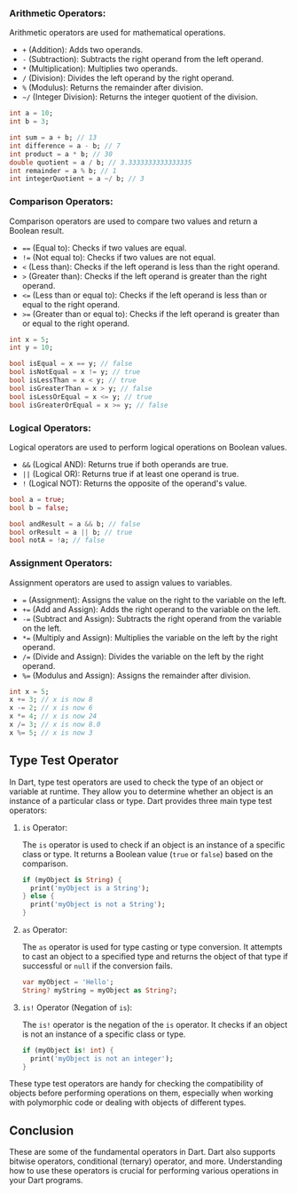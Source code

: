 ### Arithmetic Operators:

Arithmetic operators are used for mathematical operations.

- `+` (Addition): Adds two operands.
- `-` (Subtraction): Subtracts the right operand from the left operand.
- `*` (Multiplication): Multiplies two operands.
- `/` (Division): Divides the left operand by the right operand.
- `%` (Modulus): Returns the remainder after division.
- `~/` (Integer Division): Returns the integer quotient of the division.

```dart
int a = 10;
int b = 3;

int sum = a + b; // 13
int difference = a - b; // 7
int product = a * b; // 30
double quotient = a / b; // 3.3333333333333335
int remainder = a % b; // 1
int integerQuotient = a ~/ b; // 3
```

### Comparison Operators:

Comparison operators are used to compare two values and return a Boolean result.

- `==` (Equal to): Checks if two values are equal.
- `!=` (Not equal to): Checks if two values are not equal.
- `<` (Less than): Checks if the left operand is less than the right operand.
- `>` (Greater than): Checks if the left operand is greater than the right operand.
- `<=` (Less than or equal to): Checks if the left operand is less than or equal to the right operand.
- `>=` (Greater than or equal to): Checks if the left operand is greater than or equal to the right operand.

```dart
int x = 5;
int y = 10;

bool isEqual = x == y; // false
bool isNotEqual = x != y; // true
bool isLessThan = x < y; // true
bool isGreaterThan = x > y; // false
bool isLessOrEqual = x <= y; // true
bool isGreaterOrEqual = x >= y; // false
```

### Logical Operators:

Logical operators are used to perform logical operations on Boolean values.

- `&&` (Logical AND): Returns true if both operands are true.
- `||` (Logical OR): Returns true if at least one operand is true.
- `!` (Logical NOT): Returns the opposite of the operand's value.

```dart
bool a = true;
bool b = false;

bool andResult = a && b; // false
bool orResult = a || b; // true
bool notA = !a; // false
```

### Assignment Operators:

Assignment operators are used to assign values to variables.

- `=` (Assignment): Assigns the value on the right to the variable on the left.
- `+=` (Add and Assign): Adds the right operand to the variable on the left.
- `-=` (Subtract and Assign): Subtracts the right operand from the variable on the left.
- `*=` (Multiply and Assign): Multiplies the variable on the left by the right operand.
- `/=` (Divide and Assign): Divides the variable on the left by the right operand.
- `%=` (Modulus and Assign): Assigns the remainder after division.

```dart
int x = 5;
x += 3; // x is now 8
x -= 2; // x is now 6
x *= 4; // x is now 24
x /= 3; // x is now 8.0
x %= 5; // x is now 3


```

## Type Test Operator

In Dart, type test operators are used to check the type of an object or variable at runtime. They allow you to determine whether an object is an instance of a particular class or type. Dart provides three main type test operators:

1. `is` Operator:

   The `is` operator is used to check if an object is an instance of a specific class or type. It returns a Boolean value (`true` or `false`) based on the comparison.

   ```dart
   if (myObject is String) {
     print('myObject is a String');
   } else {
     print('myObject is not a String');
   }
   ```

2. `as` Operator:

   The `as` operator is used for type casting or type conversion. It attempts to cast an object to a specified type and returns the object of that type if successful or `null` if the conversion fails.

   ```dart
   var myObject = 'Hello';
   String? myString = myObject as String?;
   ```

3. `is!` Operator (Negation of `is`):

   The `is!` operator is the negation of the `is` operator. It checks if an object is not an instance of a specific class or type.

   ```dart
   if (myObject is! int) {
     print('myObject is not an integer');
   }
   ```

These type test operators are handy for checking the compatibility of objects before performing operations on them, especially when working with polymorphic code or dealing with objects of different types.

## Conclusion

These are some of the fundamental operators in Dart. Dart also supports bitwise operators, conditional (ternary) operator, and more. Understanding how to use these operators is crucial for performing various operations in your Dart programs.
